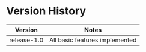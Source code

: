 # Version History

| Version | Notes |
| --- | --- |
| release-1.0 | All basic features implemented |
